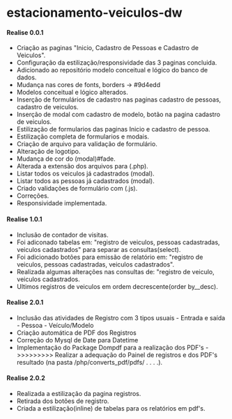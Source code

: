 # estacionamento-veiculos-dw  
#### Realise 0.0.1
- Criação as paginas "Inicio, Cadastro de Pessoas e Cadastro de Veiculos".  
- Configuração da estilização/responsividade das 3 paginas concluida.  
- Adicionado ao repositório modelo conceitual e lógico do banco de dados.  
- Mudança nas cores de fonts, borders -> #9d4edd  
- Modelos conceitual e lógico alterados.  
- Inserção de formulários de cadastro nas paginas cadastro de pessoas, cadastro de veiculos.  
- Inserção de modal com cadastro de modelo, botão na pagina cadastro de veiculos.  
- Estilização de formularios das paginas Inicio e cadastro de pessoa.  
- Estilização completa de formularios e modais.  
- Criação de arquivo para validação de formulário.  
- Alteração de logotipo.  
- Mudança de cor do (modal)#fade.  
- Alterada a extensão dos arquivos para (.php).  
- Listar todos os veiculos já cadastrados (modal).  
- Listar todos as pessoas já cadastrados (modal).  
- Criado validações de formulário com (.js).  
- Correções.  
- Responsividade implementada.  
#### Realise 1.0.1  
- Inclusão de contador de visitas.  
- Foi adiconado tabelas em: "registro de veiculos, pessoas cadastradas, veiculos cadastrados" para separar as consultas(select).  
- Foi adicionado botões para emissão de relatório em: "registro de veiculos, pessoas cadastradas, veiculos cadastrados".  
- Realizada algumas alterações nas consultas de: "registro de veiculo, veiculos cadastrados.  
- Ultimos registros de veiculos em ordem decrescente(order by__desc).
#### Realise 2.0.1 
- Inclusão das atividades de Registro com 3 tipos usuais - Entrada e saída - Pessoa - Veículo/Modelo
- Criação automática de PDF dos Registros
- Correção do Mysql de Date para Datetime 
- Implementação do Package Dompdf para a realização dos PDF's
->>>>>>>>> Realizar a adequação do Painel de registros e dos PDF's resultado (na pasta /php/converts_pdf/pdfs/ . . . .).  
#### Realise 2.0.2  
- Realizada a estilização da pagina registros.  
- Retirada dos botões de registro.  
- Criada a estilização(inline) de tabelas para os relatórios em pdf's.


